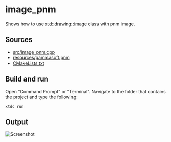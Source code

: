 # image_pnm

Shows how to use [xtd::drawing::image](https://gammasoft71.github.io/xtd/reference_guides/latest/classxtd_1_1drawing_1_1image.html) class with pnm image.

## Sources

* [src/image_pnm.cpp](src/image_pnm.cpp)
* [resources/gammasoft.pnm](resources/gammasoft.pnm)
* [CMakeLists.txt](CMakeLists.txt)

## Build and run

Open "Command Prompt" or "Terminal". Navigate to the folder that contains the project and type the following:

```shell
xtdc run
```

## Output

![Screenshot](../../../../docs/pictures/examples/image_pnm.png)
